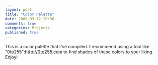 ```yaml
---
layout: post
title: "Color Palette"
date: 2009-03-12 19:36
comments: true
categories: Projects
published: true
---
```


This is a color palette that I've compiled. I recommend using a tool like "0to255":http://0to255.com to find shades of these colors to your liking. Enjoy!
<!--more-->



